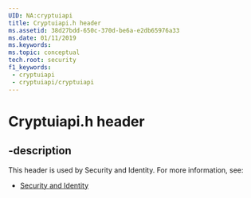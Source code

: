```yaml
---
UID: NA:cryptuiapi
title: Cryptuiapi.h header
ms.assetid: 38d27bdd-650c-370d-be6a-e2db65976a33
ms.date: 01/11/2019
ms.keywords: 
ms.topic: conceptual
tech.root: security
f1_keywords:
 - cryptuiapi
 - cryptuiapi/cryptuiapi
---
```


# Cryptuiapi.h header


## -description

This header is used by Security and Identity. For more information, see:

- [Security and Identity](../_security/index.md)

